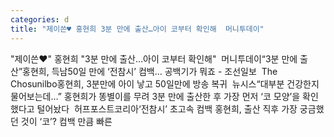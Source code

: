 ```yaml
---
categories: d
title: "제이쓴♥ 홍현희 3분 만에 출산…아이 코부터 확인해  머니투데이"
---
```

"제이쓴♥" 홍현희 "3분 만에 출산…아이 코부터 확인해"&nbsp;&nbsp;머니투데이“3분 만에 출산”홍현희, 득남50일 만에 ‘전참시’ 컴백… 공백기가 뭐죠 - 조선일보&nbsp;&nbsp;The Chosunilbo홍현희, 3분만에 아이 낳고 50일만에 방송 복귀&nbsp;&nbsp;뉴시스“대부분 건강한지 물어보는데…” 홍현희가 똥별이를 무려 3분 만에 출산한 후 가장 먼저 ‘코 모양’을 확인했다고 털어놨다&nbsp;&nbsp;허프포스트코리아‘전참시’ 초고속 컴백 홍현희, 출산 직후 가장 궁금했던 것이 ‘코’? 컴백 만큼 빠른